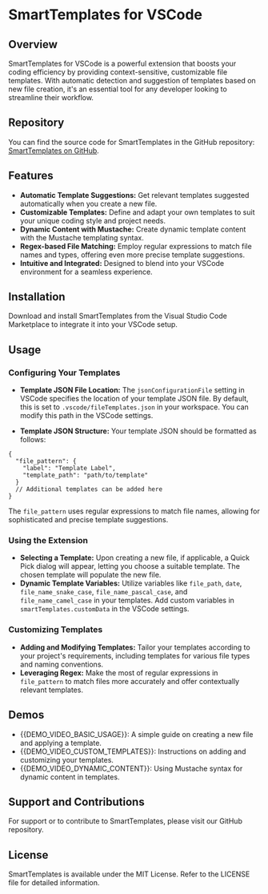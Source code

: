 # SmartTemplates for VSCode

## Overview

SmartTemplates for VSCode is a powerful extension that boosts your coding efficiency by providing context-sensitive, customizable file templates. With automatic detection and suggestion of templates based on new file creation, it's an essential tool for any developer looking to streamline their workflow.

## Repository

You can find the source code for SmartTemplates in the GitHub repository: [SmartTemplates on GitHub](https://github.com/tnesbitt210/smart-file-templates).

## Features

- **Automatic Template Suggestions:** Get relevant templates suggested automatically when you create a new file.
- **Customizable Templates:** Define and adapt your own templates to suit your unique coding style and project needs.
- **Dynamic Content with Mustache:** Create dynamic template content with the Mustache templating syntax.
- **Regex-based File Matching:** Employ regular expressions to match file names and types, offering even more precise template suggestions.
- **Intuitive and Integrated:** Designed to blend into your VSCode environment for a seamless experience.

## Installation

Download and install SmartTemplates from the Visual Studio Code Marketplace to integrate it into your VSCode setup.

## Usage

### Configuring Your Templates

- **Template JSON File Location:** The `jsonConfigurationFile` setting in VSCode specifies the location of your template JSON file. By default, this is set to `.vscode/fileTemplates.json` in your workspace. You can modify this path in the VSCode settings.

- **Template JSON Structure:** Your template JSON should be formatted as follows:

```
{
  "file_pattern": {
    "label": "Template Label",
    "template_path": "path/to/template"
  }
  // Additional templates can be added here
}
```

The `file_pattern` uses regular expressions to match file names, allowing for sophisticated and precise template suggestions.

### Using the Extension

- **Selecting a Template:** Upon creating a new file, if applicable, a Quick Pick dialog will appear, letting you choose a suitable template. The chosen template will populate the new file.
- **Dynamic Template Variables:** Utilize variables like `file_path`, `date`, `file_name_snake_case`, `file_name_pascal_case`, and `file_name_camel_case` in your templates. Add custom variables in `smartTemplates.customData` in the VSCode settings.

### Customizing Templates

- **Adding and Modifying Templates:** Tailor your templates according to your project's requirements, including templates for various file types and naming conventions.
- **Leveraging Regex:** Make the most of regular expressions in `file_pattern` to match files more accurately and offer contextually relevant templates.

## Demos

- {{DEMO_VIDEO_BASIC_USAGE}}: A simple guide on creating a new file and applying a template.
- {{DEMO_VIDEO_CUSTOM_TEMPLATES}}: Instructions on adding and customizing your templates.
- {{DEMO_VIDEO_DYNAMIC_CONTENT}}: Using Mustache syntax for dynamic content in templates.

## Support and Contributions

For support or to contribute to SmartTemplates, please visit our GitHub repository.

## License

SmartTemplates is available under the MIT License. Refer to the LICENSE file for detailed information.
